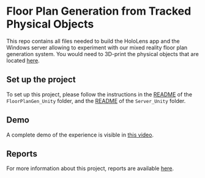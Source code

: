 # Floor Plan Generation from Tracked Physical Objects

This repo contains all files needed to build the HoloLens app and the Windows server allowing to experiment with our mixed reality floor plan generation system.
You would need to 3D-print the physical objects that are located [here](Models/1_20_furniture_for_tracking).

## Set up the project
To set up this project, please follow the instructions in the [README](FloorPlanGen_Unity/README.md) of the `FloorPlanGen_Unity` folder, and the [README](Server_Unity/README.md) of the `Server_Unity` folder.

## Demo
A complete demo of the experience is visible in [this video](videos/FloorPlanGen%20Final%20Demo%20Small.mp4).

## Reports
For more information about this project, reports are available [here](Reports).